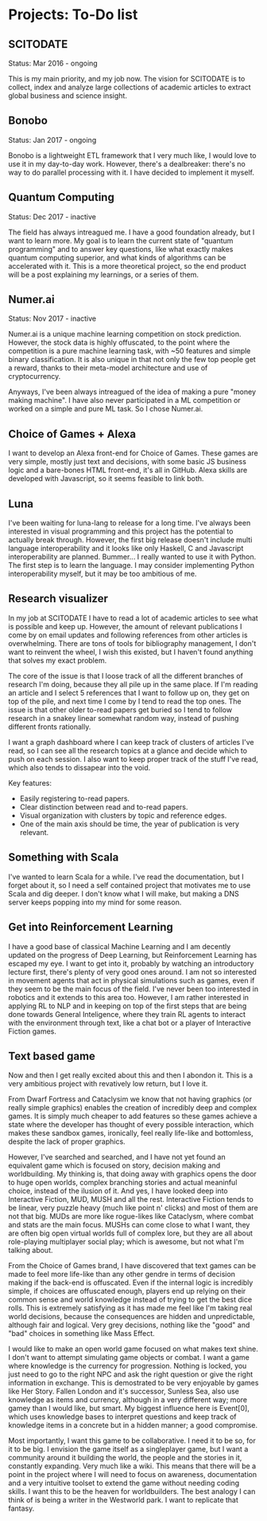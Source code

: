 # Projects: To-Do list

## SCITODATE

Status: Mar 2016 - ongoing

This is my main priority, and my job now. The vision for SCITODATE is to collect, index and analyze large collections of academic articles to extract global business and science insight.

## Bonobo

Status: Jan 2017 - ongoing

Bonobo is a lightweight ETL framework that I very much like, I would love to use it in my day-to-day work. However, there's a dealbreaker: there's no way to do parallel processing with it. I have decided to implement it myself.

## Quantum Computing

Status: Dec 2017 - inactive

The field has always intreagued me. I have a good foundation already, but I want to learn more. My goal is to learn the current state of "quantum programming" and to answer key questions, like what exactly makes quantum computing superior, and what kinds of algorithms can be accelerated with it. This is a more theoretical project, so the end product will be a post explaining my learnings, or a series of them.

## Numer.ai

Status: Nov 2017 - inactive

Numer.ai is a unique machine learning competition on stock prediction. However, the stock data is highly offuscated, to the point where the competition is a pure machine learning task, with ~50 features and simple binary classification. It is also unique in that not only the few top people get a reward, thanks to their meta-model architecture and use of cryptocurrency.

Anyways, I've been always intreagued of the idea of making a pure "money making machine". I have also never participated in a ML competition or worked on a simple and pure ML task. So I chose Numer.ai.

## Choice of Games + Alexa

I want to develop an Alexa front-end for Choice of Games. These games are very simple, mostly just text and decisions, with some basic JS business logic and a bare-bones HTML front-end, it's all in GitHub. Alexa skills are developed with Javascript, so it seems feasible to link both.

## Luna

I've been waiting for luna-lang to release for a long time. I've always been interested in visual programming and this project has the potential to actually break through. However, the first big release doesn't include multi language interoperability and it looks like only Haskell, C and Javascript interoperability are planned. Bummer... I really wanted to use it with Python. The first step is to learn the language. I may consider implementing Python interoperability myself, but it may be too ambitious of me.

## Research visualizer

In my job at SCITODATE I have to read a lot of academic articles to see what is possible and keep up. However, the amount of relevant publications I come by on email updates and following references from other articles is overwhelming. There are tons of tools for bibliography management, I don't want to reinvent the wheel, I wish this existed, but I haven't found anything that solves my exact problem.

The core of the issue is that I loose track of all the different branches of research I'm doing, because they all pile up in the same place. If I'm reading an article and I select 5 references that I want to follow up on, they get on top of the pile, and next time I come by I tend to read the top ones. The issue is that other older to-read papers get buried so I tend to follow research in a snakey linear somewhat random way, instead of pushing different fronts rationally.

I want a graph dashboard where I can keep track of clusters of articles I've read, so I can see all the research topics at a glance and decide which to push on each session. I also want to keep proper track of the stuff I've read, which also tends to dissapear into the void.

Key features:
* Easily registering to-read papers.
* Clear distinction between read and to-read papers.
* Visual organization with clusters by topic and reference edges.
* One of the main axis should be time, the year of publication is very relevant.

## Something with Scala

I've wanted to learn Scala for a while. I've read the documentation, but I forget about it, so I need a self contained project that motivates me to use Scala and dig deeper. I don't know what I will make, but making a DNS server keeps popping into my mind for some reason.

## Get into Reinforcement Learning

I have a good base of classical Machine Learning and I am decently updated on the progress of Deep Learning, but Reinforcement Learning has escaped my eye. I want to get into it, probably by watching an introductory lecture first, there's plenty of very good ones around. I am not so interested in movement agents that act in physical simulations such as games, even if they seem to be the main focus of the field. I've never been too interested in robotics and it extends to this area too. However, I am rather interested in applying RL to NLP and in keeping on top of the first steps that are being done towards General Inteligence, where they train RL agents to interact with the environment through text, like a chat bot or a player of Interactive Fiction games.

## Text based game

Now and then I get really excited about this and then I abondon it. This is a very ambitious project with revatively low return, but I love it.

From Dwarf Fortress and Cataclysim we know that not having graphics (or really simple graphics) enables the creation of incredibly deep and complex games. It is simply much cheaper to add features so these games achieve a state where the developer has thought of every possible interaction, which makes these sandbox games, ironically, feel really life-like and bottomless, despite the lack of proper graphics.

However, I've searched and searched, and I have not yet found an equivalent game which is focused on story, decision making and worldbuilding. My thinking is, that doing away with graphics opens the door to huge open worlds, complex branching stories and actual meaninful choice, instead of the ilusion of it. And yes, I have looked deep into Interactive Fiction, MUD, MUSH and all the rest. Interactive Fiction tends to be linear, very puzzle heavy (much like point n' clicks) and most of them are not that big. MUDs are more like rogue-likes like Cataclysm, where combat and stats are the main focus. MUSHs can come close to what I want, they are often big open virtual worlds full of complex lore, but they are all about role-playing multiplayer social play; which is awesome, but not what I'm talking about.

From the Choice of Games brand, I have discovered that text games can be made to feel more life-like than any other gendre in terms of decision making if the back-end is offuscated. Even if the internal logic is incredibly simple, if choices are offuscated enough, players end up relying on their common sense and world knowledge instead of trying to get the best dice rolls. This is extremely satisfying as it has made me feel like I'm taking real world decisions, because the consequences are hidden and unpredictable, although fair and logical. Very grey decisions, nothing like the "good" and "bad" choices in something like Mass Effect.

I would like to make an open world game focused on what makes text shine. I don't want to attempt simulating game objects or combat. I want a game where knowledge is the currency for progression. Nothing is locked, you just need to go to the right NPC and ask the right question or give the right information in exchange. This is demostrated to be very enjoyable by games like Her Story. Fallen London and it's successor, Sunless Sea, also use knowledge as items and currency, although in a very different way; more gamey than I would like, but smart. My biggest influence here is Event[0], which uses knowledge bases to interpret questions and keep track of knowledge items in a concrete but in a hidden manner; a good compromise.

Most importantly, I want this game to be collaborative. I need it to be so, for it to be big. I envision the game itself as a singleplayer game, but I want a community around it building the world, the people and the stories in it, constantly expanding. Very much like a wiki. This means that there will be a point in the project where I will need to focus on awareness, documentation and a very intuitive toolset to extend the game without needing coding skills. I want this to be the heaven for worldbuilders. The best analogy I can think of is being a writer in the Westworld park. I want to replicate that fantasy.
